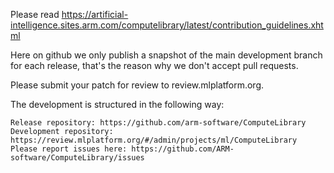 Please read https://artificial-intelligence.sites.arm.com/computelibrary/latest/contribution_guidelines.xhtml

Here on github we only publish a snapshot of the main development branch for each release, that's the reason why we don't accept pull requests.

Please submit your patch for review to review.mlplatform.org.

The development is structured in the following way:

    Release repository: https://github.com/arm-software/ComputeLibrary
    Development repository: https://review.mlplatform.org/#/admin/projects/ml/ComputeLibrary
    Please report issues here: https://github.com/ARM-software/ComputeLibrary/issues
